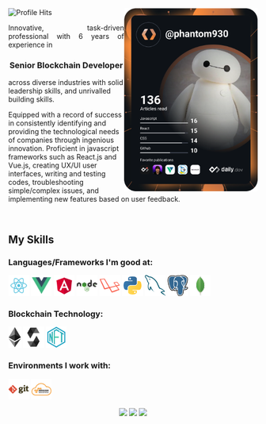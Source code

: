 <div align="left">
  <img alt="Profile Hits" src="https://komarev.com/ghpvc/?username=phantom930&style=flat-square">
  <a href="https://app.daily.dev/phantom930" target="_blank">
    <img src="https://github.com/phantom930/phantom930/blob/main/devcard.svg" width="270" alt="Dev_Star's Dev Card" align="right"/>
  </a>
</div>

<p align="justify">Innovative, task-driven professional with 6 years of experience in <h3 align="center">Senior Blockchain Developer</h3>across diverse industries with solid leadership skills, and unrivalled building skills.

Equipped with a record of success in consistently identifying and providing the technological needs of companies through ingenious innovation. Proficient in javascript frameworks such as React.js and Vue.js, creating UX/UI user interfaces, writing and testing codes, troubleshooting simple/complex issues, and implementing new features based on user feedback.</p>

<br/>

## My Skills

### Languages/Frameworks I'm good at:
<code><a href="https://reactjs.org"><img alt="React.js" title="React.js" src="./images/react.png" height="42"></a></code>
<code><a href="https://vuejs.org"><img alt="Vue.js" title="Vue.js" src="./images/vue.png" height="42"></a></code>
<code><a href="https://angular.io/"><img alt="Angular" title="Agnular" src="./images/angular.png" height="42"></a></code>
<code><a href="https://nodejs.org"><img alt="Node.js" title="Node.js" src="./images/nodejs.png" height="42"></a></code>
<code><a href="https://laravel.com"><img alt="Laravel" title="Laravel" src="./images/laravel.png" height="42"></a></code>
<code><a href="https://python.org"><img alt="Python" title="Python" src="./images/python.png" height="42"></a></code>
<code><a href="https://www.mysql.com"><img alt="Python" title="Mysql" src="./images/mysql.png" height="42"></a></code>
<code><a href="https://www.postgresql.org"><img alt="PostgreSQL" title="PostgreSQL" src="./images/postgresql.png" height="42"></a></code>
<code><a href="https://www.mongodb.com"><img alt="MongoDB" title="MongoDB" src="./images/mongodb.png" height="42"></a></code>


### Blockchain Technology:
<code><a href="https://ethereum.org"><img alt="Ethereum" title="Ethereum" src="./images/ethereum.png" height="42"></a></code>
<code><a href="https://solidity.org"><img alt="Solidity" title="Solidity" src="./images/solidity.png" height="42"></a></code>
<code><a href="#"><img alt="NFT" title="NFT" src="./images/nft.png" height="42"></a></code>

### Environments I work with:
<code><a href="https://github.com/"><img alt="GitHub" title="GitHub" src="./images/git.png" height="42"></a></code>
<code><a href="https://aws.amazon.com/"><img alt="AWS" title="AWS" src="./images/aws.png" height="42"></a></code>

<p align="center">
  <img height="50%" width="auto" src ="https://github-readme-stats.vercel.app/api?username=phantom930&show_icons=true&count_private=true&theme=darcula&hide_border=true&hide=issues,contribs&bg_color=00000000">
  <img height="50%" width="auto" src ="https://github-readme-stats.vercel.app/api/top-langs/?username=phantom930&layout=compact&hide_border=true&theme=darcula&bg_color=00000000&langs_count=6&hide=jupyter%20notebook,tex,css,php">
  <img src ="https://github-readme-streak-stats.herokuapp.com?user=phantom930&theme=darcula&hide_border=true&background=FFFFFF00">
</p>
